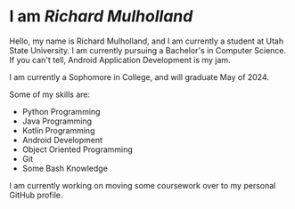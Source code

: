 # I am ***Richard Mulholland***

Hello, my name is Richard Mulholland, and I am currently a student at Utah State University. I am currently pursuing a Bachelor's in Computer Science. If you can't tell, Android Application Development is my jam.

I am currently a Sophomore in College, and will graduate May of 2024.

Some of my skills are:
* Python Programming
* Java Programming
* Kotlin Programming
* Android Development
* Object Oriented Programming
* Git
* Some Bash Knowledge

I am currently working on moving some coursework over to my personal GitHub profile.
